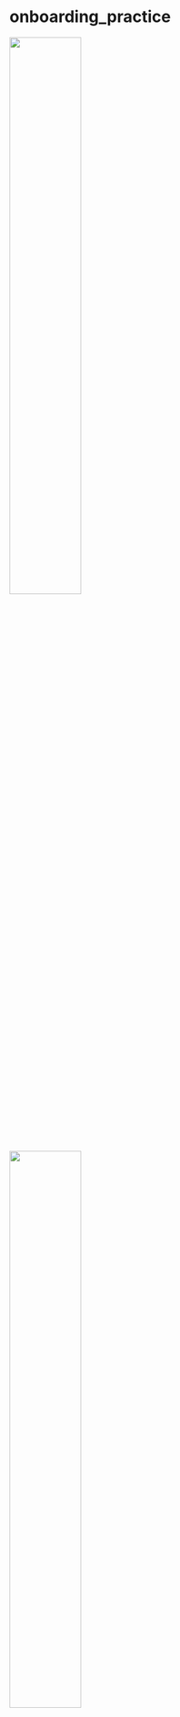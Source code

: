 # onboarding_practice

<img src = "https://github.com/user-attachments/assets/4eb3e699-4f5f-487e-8c8d-09b6f2cc8d41" width = "50%" />

<img src = "https://github.com/user-attachments/assets/24920511-b7de-4f31-8758-620805eeea55" width = "50%" />

<img src = "https://github.com/user-attachments/assets/776f237f-8b4a-4ea5-aed2-32fd0270c8d5" width = "50%" />
